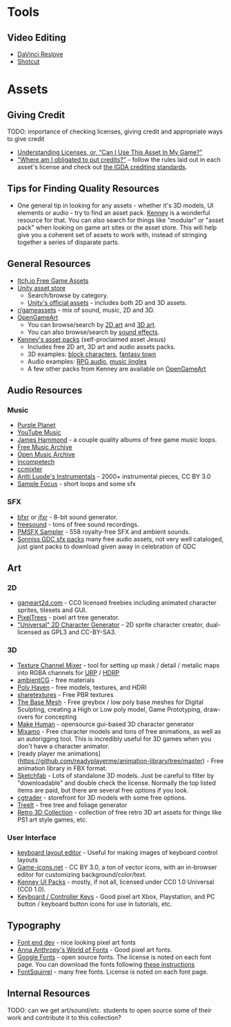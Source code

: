 # Tools

## Video Editing

- [DaVinci Reslove](https://www.blackmagicdesign.com/products/davinciresolve)
- [Shotcut](https://www.shotcut.org/)

# Assets

## Giving Credit

TODO: importance of checking licenses, giving credit and appropriate ways to give credit
- [Understanding Licenses, or, “Can I Use This Asset In My Game?”](https://gamedevelopment.tutsplus.com/articles/understanding-licenses-or-can-i-use-this-asset-in-my-game--cms-22510)
- ["Where am I obligated to put credits?"](https://gamedev.stackexchange.com/a/108447) - follow the rules laid out in each asset's license and check out [the IGDA crediting standards](https://s3-us-east-2.amazonaws.com/igda-website/wp-content/uploads/2014/08/21170013/IGDA_Game_Crediting_Guide_Draft_9-2-EN-2014.pdf).

## Tips for Finding Quality Resources

- One general tip in looking for any assets - whether it's 3D models, UI elements or audio - try to find an asset pack. [Kenney](https://www.kenney.nl/assets) is a wonderful resource for that. You can also search for things like "modular" or "asset pack" when looking on game art sites or the asset store. This will help give you a coherent set of assets to work with, instead of stringing together a series of disparate parts.

## General Resources

- [Itch.io Free Game Assets](https://itch.io/game-assets/free)
- [Unity asset store](https://assetstore.unity.com/)
  - Search/browse by category.
  - [Unity's official assets](https://assetstore.unity.com/publishers/1) - includes both 2D and 3D assets.
- [r/gameassets](https://www.reddit.com/r/gameassets/) - mix of sound, music, 2D and 3D.
- [OpenGameArt](https://opengameart.org/)
  - You can browse/search by [2D art](https://opengameart.org/art-search-advanced?keys=&field_art_type_tid%5B%5D=9&sort_by=count&sort_order=DESC) and [3D art](https://opengameart.org/art-search-advanced?keys=&field_art_type_tid%5B%5D=10&sort_by=count&sort_order=DESC).
  - You can also browse/search by [sound effects](https://opengameart.org/art-search-advanced?keys=&field_art_type_tid%5B%5D=13&sort_by=count&sort_order=DESC).
- [Kenney's asset packs](https://www.kenney.nl/assets) (self-proclaimed asset Jesus)
  - Includes free 2D art, 3D art and audio assets packs.
  - 3D examples: [block characters](https://www.kenney.nl/assets/3d-characters), [fantasy town](https://www.kenney.nl/assets/fantasy-town-kit)
  - Audio examples: [RPG audio](https://www.kenney.nl/assets/rpg-audio), [music jingles](https://www.kenney.nl/assets/music-jingles)
  - A few other packs from Kenney are available on [OpenGameArt](https://opengameart.org/users/kenney)

## Audio Resources

### Music

- [Purple Planet](https://www.purple-planet.com/)
- [YouTube Music](https://www.youtube.com/audiolibrary)
- [James Hammond](https://jameshammondrf.bandcamp.com/) - a couple quality albums of free game music loops.
- [Free Music Archive](https://freemusicarchive.org/)
- [Open Music Archive](http://openmusicarchive.org/index.php)
- [incompetech](https://incompetech.com/)
- [ccmixter](http://ccmixter.org/)
- [Antti Luode's Instrumentals](https://www.reddit.com/r/gameassets/comments/ewo5iu/i_have_released_my_2000_instrumental_pieces_free/) - 2000+ instrumental pieces, CC BY 3.0
- [Sample Focus](https://samplefocus.com/) - short loops and some sfx

### SFX

- [bfxr](https://www.bfxr.net/) or [jfxr](https://jfxr.frozenfractal.com/) - 8-bit sound generator.
- [freesound](https://freesound.org/) - tons of free sound recordings.
- [PMSFX Sampler](https://www.pmsfx.com/free) - 558 royalty-free SFX and ambient sounds.
- [Sonniss GDC sfx packs](https://sonniss.com/gameaudiogdc) many free audio assets, not very well cataloged, just giant packs to download given away in celebration of GDC

## Art

### 2D 

- [gameart2d.com](https://www.gameart2d.com/freebies.html) - CC0 licensed freebies including animated character sprites, tilesets and GUI.
- [PixelTrees](https://wubs.itch.io/pixeltrees) - pixel art tree generator.
- ["Universal" 2D Character Generator](http://gaurav.munjal.us/Universal-LPC-Spritesheet-Character-Generator) - 2D sprite character creator, dual-licensed as GPL3 and CC-BY-SA3.

### 3D

- [Texture Channel Mixer](https://assetstore.unity.com/packages/tools/utilities/texture-channel-mixer-180690) - tool for setting up mask / detail / metalic maps into RGBA channels for [URP](https://docs.unity3d.com/Packages/com.unity.render-pipelines.universal@16.0/manual/lit-shader.html) / [HDRP](https://docs.unity3d.com/Packages/com.unity.render-pipelines.high-definition@16.0/manual/Mask-Map-and-Detail-Map.html) 
- [ambientCG](https://ambientcg.com/) - free materials
- [Poly Haven](https://polyhaven.com/) - free models, textures, and HDRI
- [sharetextures](https://www.sharetextures.com/) - Free PBR textures
- [The Base Mesh](https://thebasemesh.com/) - Free greybox / low poly base meshes for Digital Sculpting, creating a High or Low poly model, Game Prototyping,  draw-overs for concepting
- [Make Human](http://www.makehumancommunity.org/) - opensource gui-based 3D character generator
- [Mixamo](https://www.mixamo.com/) - Free character models and tons of free animations, as well as an autorigging tool. This is incredibly useful for 3D games when you don't have a character animator.
- [ready player me animations] (https://github.com/readyplayerme/animation-library/tree/master) - Free animation library in FBX format.
- [Sketchfab](https://sketchfab.com/) - Lots of standalone 3D models. Just be careful to filter by "downloadable" and double check the license. Normally the top listed items are paid, but there are several free options if you look.
- [cgtrader](https://www.cgtrader.com/) - storefront for 3D models with some free options.
- [TreeIt](http://www.evolved-software.com/treeit/treeit) - free tree and foliage generator
- [Retro 3D Collection](https://github.com/Miziziziz/Retro3DGraphicsCollection) - collection of free retro 3D art assets for things like PS1 art style games, etc.

### User Interface

- [keyboard layout editor](http://www.keyboard-layout-editor.com/) - Useful for making images of keyboard control layouts
- [Game-icons.net](https://game-icons.net/) - CC BY 3.0, a ton of vector icons, with an in-browser editor for customizing background/color/text.
- [Kenney UI Packs](https://www.kenney.nl/assets?q=ui) - mostly, if not all, licensed under CC0 1.0 Universal (CC0 1.0).
- [Keyboard / Controller Keys](https://hyohnoo.itch.io/keyboard-controller-keys) - Good pixel art Xbox, Playstation, and PC button / keyboard button icons for use in tutorials, etc. 

## Typography

- [Font end dev](https://fontenddev.com/fonts/) - nice looking pixel art fonts
- [Anna Anthropy's World of Fonts](https://w.itch.io/world-of-fonts) - Good pixel art fonts.
- [Google Fonts](https://fonts.google.com/) - open source fonts. The license is noted on each font page. You can download the fonts following [these instructions](https://developers.google.com/fonts/faq#can_i_download_the_fonts_on_google_fonts_to_my_own_computer)
- [FontSquirrel](https://www.fontsquirrel.com/) - many free fonts. License is noted on each font page. 

## Internal Resources

TODO: can we get art/sound/etc. students to open source some of their work and contribute it to this collection?

